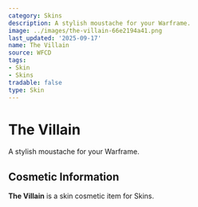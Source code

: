 ```yaml
---
category: Skins
description: A stylish moustache for your Warframe.
image: ../images/the-villain-66e2194a41.png
last_updated: '2025-09-17'
name: The Villain
source: WFCD
tags:
- Skin
- Skins
tradable: false
type: Skin
---
```


# The Villain

A stylish moustache for your Warframe.

## Cosmetic Information

**The Villain** is a skin cosmetic item for Skins.

